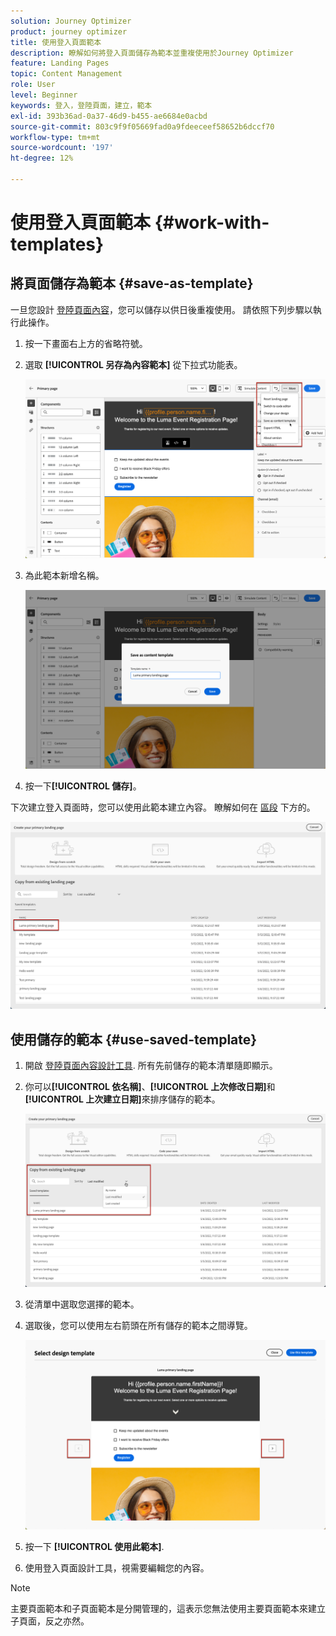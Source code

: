 ```yaml
---
solution: Journey Optimizer
product: journey optimizer
title: 使用登入頁面範本
description: 瞭解如何將登入頁面儲存為範本並重複使用於Journey Optimizer
feature: Landing Pages
topic: Content Management
role: User
level: Beginner
keywords: 登入，登陸頁面，建立，範本
exl-id: 393b36ad-0a37-46d9-b455-ae6684e0acbd
source-git-commit: 803c9f9f05669fad0a9fdeeceef58652b6dccf70
workflow-type: tm+mt
source-wordcount: '197'
ht-degree: 12%

---
```


# 使用登入頁面範本 {#work-with-templates}

## 將頁面儲存為範本 {#save-as-template}

一旦您設計 [登陸頁面內容](lp-content.md)，您可以儲存以供日後重複使用。 請依照下列步驟以執行此操作。

1. 按一下畫面右上方的省略符號。

1. 選取 **[!UICONTROL 另存為內容範本]** 從下拉式功能表。

   ![](assets/lp_designer-save-template.png)

1. 為此範本新增名稱。

   ![](assets/lp_designer-template-name.png)

1. 按一下&#x200B;**[!UICONTROL 儲存]**。

下次建立登入頁面時，您可以使用此範本建立內容。 瞭解如何在 [區段](#use-saved-template) 下方的。

![](assets/lp_designer-saved-template.png)

## 使用儲存的範本 {#use-saved-template}

1. 開啟 [登陸頁面內容設計工具](design-lp.md). 所有先前儲存的範本清單隨即顯示。

1. 你可以&#x200B;**[!UICONTROL 依名稱]**、**[!UICONTROL 上次修改日期]**&#x200B;和&#x200B;**[!UICONTROL 上次建立日期]**&#x200B;來排序儲存的範本。

   ![](assets/lp_designer-saved-templates.png)

1. 從清單中選取您選擇的範本。

1. 選取後，您可以使用左右箭頭在所有儲存的範本之間導覽。

   ![](assets/lp_designer-saved-templates-navigate.png)

1. 按一下 **[!UICONTROL 使用此範本]**.

1. 使用登入頁面設計工具，視需要編輯您的內容。

>[!NOTE]
>
>主要頁面範本和子頁面範本是分開管理的，這表示您無法使用主要頁面範本來建立子頁面，反之亦然。
